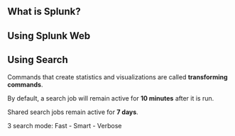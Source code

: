 ## What is Splunk?

## Using Splunk Web

## Using Search

Commands that create statistics and visualizations are called **transforming commands**.

By default, a search job will remain active for **10 minutes** after it is run.

Shared search jobs remain active for **7 days**.

3 search mode:
Fast - Smart - Verbose
